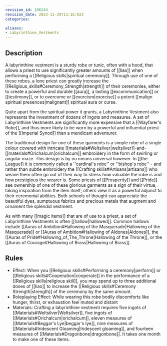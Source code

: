 ```yaml
---
revision_id: 106244
revision_date: 2023-11-29T13:16:02Z
categories:

aliases:
- Labyrinthine_Vestments
---
```



## Description
A labyrinthine vestment is a sturdy robe or tunic, often with a hood, that allows a priest to use significantly greater amounts of [[liao]] when performing a [[Religious skills|spiritual ceremony]]. Through use of one of these robes, a lone priest can greatly increase the [[Religious_skills#Ceremony_Strength|strength]] of their ceremonies, either to create a powerful and durable [[aura]], a lasting [[excommunication]] or [[testimony]], or to overcome or [[exorcism|exorcise]] a potent [[malign spiritual presences|malignant]] spiritual aura or curse. 

Quite apart from the spiritual power it grants, a Labyrinthine Vestment also represents the investment of dozens of ingots and measures. A set of Labyrinthine Vestments are significantly more expensive that a [[Wayfarer's Robe]], and thus more likely to be worn by a powerful and influential priest of the [[Imperial Synod]] than a mendicant adventurer. 

The traditional design for one of these garments is a simple robe of a single colour covered with intricate [[materials#Weltsilver|weltsilver]]-and-[[materials#Orichalcum|orichalcum]] embroidery in the form of swirling or angular maze. This design is by no means universal however. In [[the League]] it is commonly called a ''cardinal's robe'' or ''bishop's robe'' - and rather than subtle embroidery the [[Crafting skills#Artisans|artisans]] who weave them often go out of their way to stress how valuable the robe is and how prestigious the wearer is. Some priests of [[Prosperity]] and [[Pride]] see ownership of one of these glorious garments as a sign of their virtue, taking inspiration from the item itself; others view it as a powerful adjunct to their ceremonial abilities. Both schools of thought can appreciate the beautiful dyes, sumptuous fabrics and precious metals that augment and ornament the splendid vestment.

As with many [[magic items]] that are of use to a priest, a set of Labyrinthine Vestments is often [[hallow|hallowed]]. Common hallows include [[Auras of Ambition#Hallowing of the Masquerade|Hallowing of the Masquerade]] or [[Auras of Ambition#Hallowing of Aldones|Aldones]], the [[Auras of Pride#Hallowing_of_The_Throne|Hallowing of the Throne]], or the [[Auras of Courage#Hallowing of Brass|Hallowing of Brass]].

## Rules

* Effect: When you [[Religious skills#Performing a ceremony|perform]] or [[Religious skills#Cooperation|cooperate]] in the performance of a [[Religious skills|religious skill]], you may spend up to three additional doses of [[liao]] to increase the [[Religious skills#Ceremony Strength|strength]] of the ceremony by the same amount.
* Roleplaying Effect: While wearing this robe bodily discomforts like hunger, thirst, or exhaustion feel muted and distant
* Materials: Crafting a labyrinthine vestment requires five ingots of [[Materials#Weltsilver|Weltsilver]], five ingots of [[Materials#Orichalcum|orichalcum]], eleven measures of [[Materials#Beggar's Lye|beggar's lye]], nine measures of [[Materials#Iridescent Gloaming|Iridescent gloaming]], and fourteen measures of [[Materials#Dragonbone|dragonbone]]. It takes one month to make one of these items.